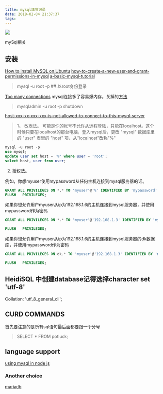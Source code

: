 ```yaml
---
title: mysql填坑记录
date: 2018-02-04 21:37:37
tags:
---
```


![](http://odzl05jxx.bkt.clouddn.com/image/jpg/fuchsia-973x547.jpg?imageView2/2/w/600)
<!--more-->


 mySql相关
## 安装
[How to Install MySQL on Ubuntu](https://www.digitalocean.com/community/tutorials/a-basic-mysql-tutorial)
[how-to-create-a-new-user-and-grant-permissions-in-mysql](https://www.digitalocean.com/community/tutorials/how-to-create-a-new-user-and-grant-permissions-in-mysql)
[a-basic-mysql-tutorial](https://www.digitalocean.com/community/tutorials/a-basic-mysql-tutorial)

> mysql -u root -p ## 以root身份登录

[Too many connections](https://stackoverflow.com/questions/4932503/how-to-kill-mysql-connections)
mysql连接多了容易爆内存，关掉的[方法](https://stackoverflow.com/questions/11091414/how-to-stop-mysqld)

> mysqladmin -u root -p shutdown

[host-xxx-xx-xxx-xxx-is-not-allowed-to-connect-to-this-mysql-server](https://stackoverflow.com/questions/1559955/host-xxx-xx-xxx-xxx-is-not-allowed-to-connect-to-this-mysql-server)
> 1。 改表法。
可能是你的帐号不允许从远程登陆，只能在localhost。这个时候只要在localhost的那台电脑，登入mysql后，更改 "mysql" 数据库里的 "user" 表里的 "host" 项，从"localhost"改称"%"


```sql
mysql -u root -p
use mysql;
update user set host = '%' where user = 'root';
select host, user from user;
```

2. 授权法。

例如，你想myuser使用mypassword从任何主机连接到mysql服务器的话。
```sql
GRANT ALL PRIVILEGES ON *.* TO 'myuser'@'%' IDENTIFIED BY 'mypassword' WITH GRANT OPTION;
FLUSH   PRIVILEGES;
```
如果你想允许用户myuser从ip为192.168.1.6的主机连接到mysql服务器，并使用mypassword作为密码
```sql
GRANT ALL PRIVILEGES ON *.* TO 'myuser'@'192.168.1.3' IDENTIFIED BY 'mypassword' WITH GRANT OPTION;

FLUSH   PRIVILEGES;
```
如果你想允许用户myuser从ip为192.168.1.6的主机连接到mysql服务器的dk数据库，并使用mypassword作为密码
```sql
GRANT ALL PRIVILEGES ON dk.* TO 'myuser'@'192.168.1.3' IDENTIFIED BY 'mypassword' WITH GRANT OPTION;

FLUSH   PRIVILEGES;
```


## HeidiSQL 中创建database记得选择character set 'utf-8'
Collation: 'utf_8_general_cli';

## CURD COMMANDS
首先要注意的是所有sql语句最后面都要跟一个分号
> SELECT * FROM potluck;







## language support
[using mysql in node js](https://github.com/mysqljs/mysql)



### Another choice

[mariadb](https://mariadb.org/)
